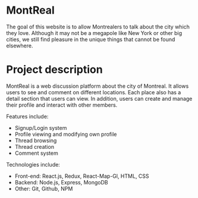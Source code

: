 # MontReal
The goal of this website is to allow Montrealers to talk about the city which they love. 
Although it may not be a megapole like New York or other big cities, we still find pleasure in the unique things that cannot be found elsewhere.

# Project description
MontReal is a web discussion platform about the city of Montreal. It allows users to see and comment on different locations. Each place also has a detail section that users can view. In addition, users can create and manage their profile and interact with other members.

Features include:
  - Signup/Login system
  - Profile viewing and modifying own profile
  - Thread browsing
  - Thread creation
  - Comment system
  
Technologies include:
  - Front-end: React.js, Redux, React-Map-Gl, HTML, CSS
  - Backend: Node.js, Express, MongoDB
  - Other: Git, Github, NPM

